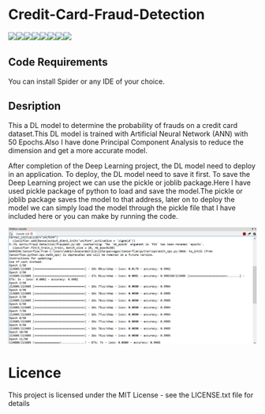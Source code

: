 # Credit-Card-Fraud-Detection

[![](https://sourcerer.io/fame/Borahb/Borahb/Credit-Card-Fraud-Detection/images/0)](https://sourcerer.io/fame/Borahb/Borahb/Credit-Card-Fraud-Detection/links/0)[![](https://sourcerer.io/fame/Borahb/Borahb/Credit-Card-Fraud-Detection/images/1)](https://sourcerer.io/fame/Borahb/Borahb/Credit-Card-Fraud-Detection/links/1)[![](https://sourcerer.io/fame/Borahb/Borahb/Credit-Card-Fraud-Detection/images/2)](https://sourcerer.io/fame/Borahb/Borahb/Credit-Card-Fraud-Detection/links/2)[![](https://sourcerer.io/fame/Borahb/Borahb/Credit-Card-Fraud-Detection/images/3)](https://sourcerer.io/fame/Borahb/Borahb/Credit-Card-Fraud-Detection/links/3)[![](https://sourcerer.io/fame/Borahb/Borahb/Credit-Card-Fraud-Detection/images/4)](https://sourcerer.io/fame/Borahb/Borahb/Credit-Card-Fraud-Detection/links/4)[![](https://sourcerer.io/fame/Borahb/Borahb/Credit-Card-Fraud-Detection/images/5)](https://sourcerer.io/fame/Borahb/Borahb/Credit-Card-Fraud-Detection/links/5)[![](https://sourcerer.io/fame/Borahb/Borahb/Credit-Card-Fraud-Detection/images/6)](https://sourcerer.io/fame/Borahb/Borahb/Credit-Card-Fraud-Detection/links/6)[![](https://sourcerer.io/fame/Borahb/Borahb/Credit-Card-Fraud-Detection/images/7)](https://sourcerer.io/fame/Borahb/Borahb/Credit-Card-Fraud-Detection/links/7)


## Code Requirements 
You can install Spider or any IDE of your choice.

## Desription
This a DL model to determine the probability of frauds on a credit card dataset.This DL model is trained with Artificial Neural Network (ANN) with 50 Epochs.Also I have done Principal Component Analysis to reduce the dimension and get a more accurate model.

After completion of the Deep Learning project, the DL model need to deploy in an application. To deploy, the DL model need to save it first. To save the Deep Learning project we can use the pickle or joblib package.Here I have used pickle package of python to load and save the model.The pickle or joblib package saves the model to that address, later on to deploy the model we can simply load the model through the pickle file that I have included here or you can make by running the code.

![](trainimg.png)


# Licence
This project is licensed under the MIT License - see the LICENSE.txt file for details
